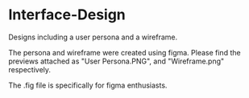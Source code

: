 # Interface-Design
Designs including a user persona and a wireframe.

The persona and wireframe were created using figma. Please find the previews attached as "User Persona.PNG", and "Wireframe.png" respectively. 

The .fig file is specifically for figma enthusiasts.
